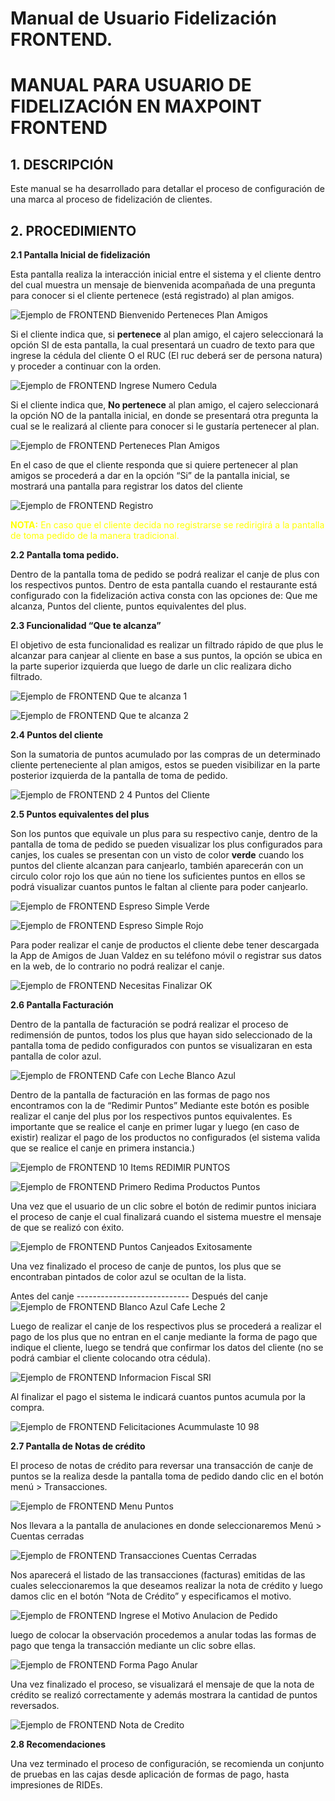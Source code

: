 # Manual de Usuario Fidelización FRONTEND.
# MANUAL PARA USUARIO DE FIDELIZACIÓN EN MAXPOINT FRONTEND
## 1.	 DESCRIPCIÓN

Este manual se ha desarrollado para detallar el proceso de configuración de una marca al proceso de fidelización de clientes.

## 2.	PROCEDIMIENTO

**2.1	Pantalla Inicial de fidelización**

Esta pantalla realiza la interacción inicial entre el sistema y el cliente dentro del cual muestra un mensaje de bienvenida acompañada de una pregunta para conocer si el cliente pertenece (está registrado) al plan amigos.

![Ejemplo de FRONTEND Bienvenido Perteneces Plan Amigos](<FRONTEND Bienvenido Perteneces Plan Amigos.png>)

Si el cliente indica que, si **pertenece** al plan amigo, el cajero seleccionará la opción SI de esta pantalla, la cual presentará un cuadro de texto para que ingrese la cédula del cliente O el RUC (El ruc deberá ser de persona natura) y proceder a continuar con la orden.

![Ejemplo de FRONTEND Ingrese Numero Cedula](<FRONTEND Ingrese Numero Cedula.png>)

Si el cliente indica que, **No pertenece** al plan amigo, el cajero seleccionará la opción NO de la pantalla inicial, en donde se presentará otra pregunta la cual se le realizará al cliente para conocer si le gustaría pertenecer al plan.

![Ejemplo de FRONTEND Perteneces Plan Amigos](<FRONTEND Perteneces Plan Amigos.png>)

En el caso de que el cliente responda que si quiere pertenecer al plan amigos se procederá a dar en la opción “Si” de la pantalla inicial, se mostrará una pantalla para registrar los datos del cliente 

![Ejemplo de FRONTEND Registro](<FRONTEND Registro.png>)

<font color="yellow">**NOTA:** En caso que el cliente decida no registrarse se redirigirá a la pantalla de toma pedido de la manera tradicional.</font> 

**2.2	Pantalla toma pedido.**

Dentro de la pantalla toma de pedido se podrá realizar el canje de plus con los respectivos puntos. Dentro de esta pantalla cuando el restaurante está configurado con la fidelización activa consta con las opciones de: Que me alcanza, Puntos del cliente, puntos equivalentes del plus.

**2.3	Funcionalidad “Que te alcanza”**

El objetivo de esta funcionalidad es realizar un filtrado rápido de que plus le alcanzar para canjear al cliente en base a sus puntos, la opción se ubica en la parte superior izquierda que luego de darle un clic realizara dicho filtrado.

![Ejemplo de FRONTEND Que te alcanza 1](<FRONTEND Que te alcanza 1.png>)

![Ejemplo de FRONTEND Que te alcanza 2](<FRONTEND Que te alcanza 2.png>)

**2.4	Puntos del cliente**

Son la sumatoria de puntos acumulado por las compras de un determinado cliente perteneciente al plan amigos, estos se pueden visibilizar en la parte posterior izquierda de la pantalla de toma de pedido.

![Ejemplo de FRONTEND 2 4 Puntos del Cliente](<FRONTEND 2 4 Puntos del Cliente.png>)

**2.5	Puntos equivalentes del plus**

Son los puntos que equivale un plus para su respectivo canje, dentro de la pantalla de toma de pedido se pueden visualizar los plus configurados para canjes, los cuales se presentan con un visto de color **verde** cuando los puntos del cliente alcanzan para canjearlo, también aparecerán con un circulo color rojo los que aún no tiene los suficientes puntos en ellos se podrá visualizar cuantos puntos le faltan al cliente para poder canjearlo. 

![Ejemplo de FRONTEND Espreso Simple Verde](<FRONTEND Espreso Simple Verde.png>)


![Ejemplo de FRONTEND Espreso Simple Rojo](<FRONTEND Espreso Simple Rojo.png>)

Para poder realizar el canje de productos el cliente debe tener descargada la App de Amigos de Juan Valdez en su teléfono móvil o registrar sus datos en la web, de lo contrario no podrá realizar el canje.

![Ejemplo de FRONTEND Necesitas Finalizar OK](<FRONTEND Necesitas Finalizar OK.png>)

**2.6	Pantalla Facturación**

Dentro de la pantalla de facturación se podrá realizar el proceso de redimensión de puntos, todos los plus que hayan sido seleccionado de la pantalla toma de pedido configurados con puntos se visualizaran en esta pantalla de color azul.

![Ejemplo de FRONTEND Cafe con Leche Blanco Azul](<FRONTEND Cafe con Leche Blanco Azul.png>)

Dentro de la pantalla de facturación en las formas de pago nos encontramos con la de “Redimir Puntos” Mediante este botón es posible realizar el canje del plus por los respectivos puntos equivalentes. Es importante que se realice el canje en primer lugar y luego (en caso de existir) realizar el pago de los productos no configurados (el sistema valida que se realice el canje en primera instancia.)

![Ejemplo de FRONTEND 10 Items REDIMIR PUNTOS](<FRONTEND 10 Items REDIMIR PUNTOS.png>)

![Ejemplo de FRONTEND Primero Redima Productos Puntos](<FRONTEND Primero Redima Productos Puntos.png>)

Una vez que el usuario de un clic sobre el botón de redimir puntos iniciara el proceso de canje el cual finalizará cuando el sistema muestre el mensaje de que se realizó con éxito.

![Ejemplo de FRONTEND Puntos Canjeados Exitosamente](<FRONTEND Puntos Canjeados Exitosamente.png>)

Una vez finalizado el proceso de canje de puntos, los plus que se encontraban pintados de color azul se ocultan de la lista.

Antes del canje	---------------------------- Después del canje
![Ejemplo de FRONTEND Blanco Azul Cafe Leche 2](<FRONTEND Blanco Azul Cafe Leche 2.png>)

Luego de realizar el canje de los respectivos plus se procederá a realizar el pago de los plus que no entran en el canje mediante la forma de pago que indique el cliente, luego se tendrá que confirmar los datos del cliente (no se podrá cambiar el cliente colocando otra cédula).

![Ejemplo de FRONTEND Informacion Fiscal SRI](<FRONTEND Informacion Fiscal SRI.png>)

Al finalizar el pago el sistema le indicará cuantos puntos acumula por la compra.

![Ejemplo de FRONTEND Felicitaciones Acummulaste 10 98](<FRONTEND Felicitaciones Acummulaste 10 98.png>)

**2.7	Pantalla de Notas de crédito**

El proceso de notas de crédito para reversar una transacción de canje de puntos se la realiza desde la pantalla toma de pedido dando clic en el botón menú > Transacciones.

![Ejemplo de FRONTEND Menu Puntos](<FRONTEND Menu Puntos.png>)

Nos llevara a la pantalla de anulaciones en donde seleccionaremos Menú > Cuentas cerradas 

![Ejemplo de FRONTEND Transacciones Cuentas Cerradas](<FRONTEND Transacciones Cuentas Cerradas.png>)

Nos aparecerá el listado de las transacciones (facturas) emitidas de las cuales seleccionaremos la que deseamos realizar la nota de crédito y luego damos clic en el botón “Nota de Crédito” y especificamos el motivo.

![Ejemplo de FRONTEND Ingrese el Motivo Anulacion de Pedido](<FRONTEND Ingrese el Motivo Anulacion de Pedido.png>)

luego de colocar la observación procedemos a anular todas las formas de pago que tenga la transacción mediante un clic sobre ellas.

![Ejemplo de FRONTEND Forma Pago Anular](<FRONTEND Forma Pago Anular.png>)

Una vez finalizado el proceso, se visualizará el mensaje de que la nota de crédito se realizó correctamente y además mostrara la cantidad de puntos reversados.

![Ejemplo de FRONTEND Nota de Credito](<RONTEND Nota de Credito.png>)

**2.8	Recomendaciones**

Una vez terminado el proceso de configuración, se recomienda un conjunto de pruebas en las cajas desde aplicación de formas de pago, hasta impresiones de RIDEs.
